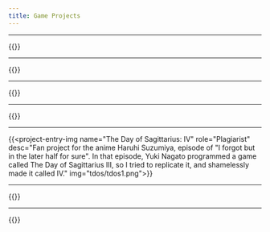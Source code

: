 ```yaml
---
title: Game Projects
---
```


---

{{<project-entry-img name="Echoes of the Roots" role="Technical Artist, Lead Programmer" desc="Winner of Best Artistic Achievement at Level-up Showcase 2024. A 2.5 action adventure made with Unity. I'm credited for coding the combat framework, various technical art including shaders, post-processings and asset automation tools." img="eotr/AWARDS-min.png" devlog="eotr">}}

---

{{<project-entry-img name="Animal Planet: Flat Earth [Ongoing]" role="Programmer, Designer" desc="An upgrade to my previous jam project: Animal Planet. This is a (flat) planet building, strategy, simulation game made with Unity. Comparing to Animal Planet, a new disasters system will be introduced! The project is under active development." img="ongoing/placeholder.png">}}

---

{{<project-entry-img name="Slimo" role="Programmer, Designer" desc="A 3D puzzle game where you control Slinks to find their princess, Slimo. Made with unity using keyboard controls. Designed for A game created within 3 days for the Toronto Game Jam 2023." img="slimo/0ujX43.png">}}

---

{{<project-entry-img name="Windo" role="Programmer, Designer" desc="A 3D house cleaning strategy simulation game with multiple stage where the player controls a vacuum bot to blow, instead of inhale dusts into the designated trash bin within the level. Sounds simple? Cato the house cat is on his way ready to create obstacles and give you a hard time. A game created within 3 days for the Toronto Game Jam 2023." img="windo/4TlwTo1.png">}}

---

{{<project-entry-img name="The Day of Sagittarius: IV" role="Plagiarist" desc="Fan project for the anime Haruhi Suzumiya, episode of \"I forgot but in the later half for sure\". In that episode, Yuki Nagato programmed a game called The Day of Sagittarius III, so I tried to replicate it, and shamelessly made it called IV." img="tdos/tdos1.png">}}

---

{{<project-entry-img name="Animal Planet" role="Programmer, Designer, 3D Artist" desc="Winner of Participation Award(Top 13%) at BIGC 2021 (Beijing International Game Innovation Conference) . A spherical planet building, stretegy, simulation game, where the player needs to discover different combinations between various terrain blocks and try to balance the ecosystem by keeping the amount of all kinds of animals up." img="animalplanet/zxRCxq.png">}}

---

{{<project-entry-img name="BumpItUp" role="Programmer, Designer" desc="This game analyzes the audio file the player imports in and generate a beat map for player to play. The goal is literally to bump it up, strong beats provide more momentum! This game is made for Toronto Game Jam 2023." img="bumpitup/zC_4R4.png" >}}